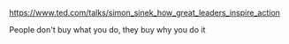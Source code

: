 https://www.ted.com/talks/simon_sinek_how_great_leaders_inspire_action

  People don't buy what you do, they buy why you do it
